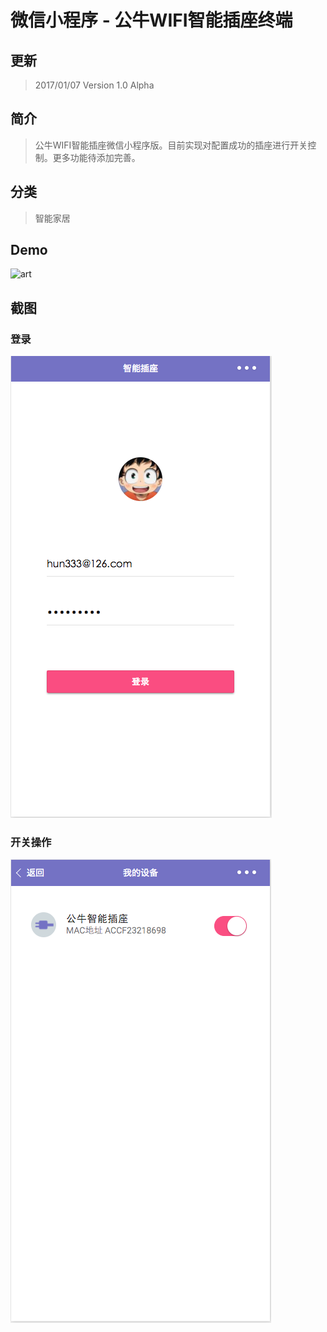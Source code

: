 # 微信小程序 - 公牛WIFI智能插座终端

## 更新
> 2017/01/07  Version 1.0 Alpha

## 简介
> 公牛WIFI智能插座微信小程序版。目前实现对配置成功的插座进行开关控制。更多功能待添加完善。

## 分类
> 智能家居

## Demo
![art](./art/art_live.gif)

## 截图

### 登录
![sign_in](./art/sign_in.png)

### 开关操作
![sign_in](./art/device_control.png)